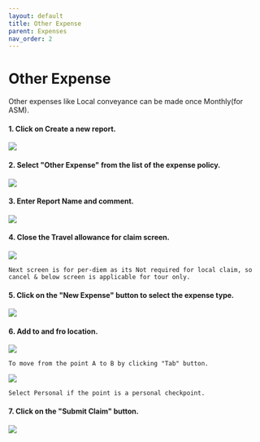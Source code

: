 ```yaml
---
layout: default
title: Other Expense
parent: Expenses 
nav_order: 2
---
```


# Other Expense

Other expenses like Local conveyance can be made once Monthly(for ASM).

#### 1. Click on Create a new report.

<img src="{{ site.url }}{{ site.baseurl }}\assets\images\expences\ot1.png"> 

#### 2. Select "Other Expense" from the list of the expense policy.

<img src="{{ site.url }}{{ site.baseurl }}\assets\images\expences\ot2.png"> 

#### 3. Enter Report Name and comment.

<img src="{{ site.url }}{{ site.baseurl }}\assets\images\expences\ot3.png"> 

#### 4. Close the Travel allowance for claim screen.

<img src="{{ site.url }}{{ site.baseurl }}\assets\images\expences\ot4.png"> 

```Next screen is for per-diem as its Not required for local claim, so cancel & below screen is applicable for tour only.```

#### 5. Click on the "New Expense" button to select the expense type.

<img src="{{ site.url }}{{ site.baseurl }}\assets\images\expences\ot5.png"> 

#### 6. Add to and fro location. 

<img src="{{ site.url }}{{ site.baseurl }}\assets\images\expences\ot6.png"> 

```To move from the point A to B by clicking "Tab" button.```

<img src="{{ site.url }}{{ site.baseurl }}\assets\images\expences\ot7.png"> 

```Select Personal if the point is a personal checkpoint.```

#### 7. Click on the "Submit Claim" button.

<img src="{{ site.url }}{{ site.baseurl }}\assets\images\expences\ot8.png"> 